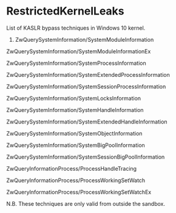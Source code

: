 # RestrictedKernelLeaks

List of KASLR bypass techniques in Windows 10 kernel.


1) ZwQuerySystemInformation/SystemModuleInformation

ZwQuerySystemInformation/SystemModuleInformationEx

ZwQuerySystemInformation/SystemProcessInformation

ZwQuerySystemInformation/SystemExtendedProcessInformation

ZwQuerySystemInformation/SystemSessionProcessInformation

ZwQuerySystemInformation/SystemLocksInformation

ZwQuerySystemInformation/SystemHandleInformation

ZwQuerySystemInformation/SystemExtendedHandleInformation

ZwQuerySystemInformation/SystemObjectInformation

ZwQuerySystemInformation/SystemBigPoolInformation

ZwQuerySystemInformation/SystemSessionBigPoolInformation

ZwQueryInformationProcess/ProcessHandleTracing

ZwQueryInformationProcess/ProcessWorkingSetWatch

ZwQueryInformationProcess/ProcessWorkingSetWatchEx


N.B. These techniques are only valid from outside the sandbox.

